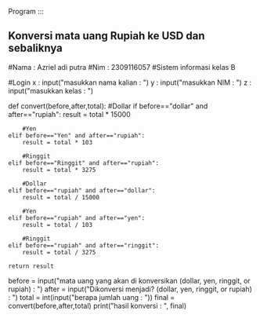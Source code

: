 Program :::

## Konversi mata uang Rupiah ke USD dan sebaliknya
#Nama : Azriel adi putra
#Nim : 2309116057
#Sistem informasi kelas B

#Login
x : input("masukkan nama kalian : ")
y : input("masukkan NIM : ")
z : input("masukkan kelas : ")

def convert(before,after,total):
    #Dollar
    if before=="dollar" and after=="rupiah":
        result = total * 15000
        
        #Yen
    elif before=="Yen" and after=="rupiah":
        result = total * 103
        
        #Ringgit
    elif before=="Ringgit" and after=="rupiah":
        result = total * 3275
    
        #Dollar
    elif before=="rupiah" and after=="dollar":
        result = total / 15000 
               
        #Yen
    elif before=="rupiah" and after=="yen":
        result = total / 103
        
        #Ringgit
    elif before=="rupiah" and after=="ringgit":
        result = total / 3275
        
    return result

before = input("mata uang yang akan di konversikan (dollar, yen, ringgit, or rupiah) : ")
after = input("Dikonversi menjadi? (dollar, yen, ringgit, or rupiah) : ")
total = int(input("berapa jumlah uang : "))
final = convert(before,after,total)
print("hasil konversi : ", final)





 


   


    
    


   


    
    

